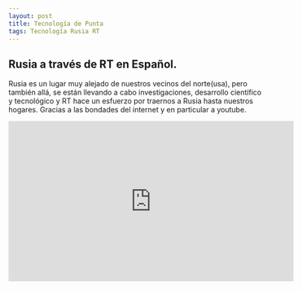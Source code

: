 ```yaml
---
layout: post
title: Tecnología de Punta
tags: Tecnología Rusia RT
---
```


Rusia a través de RT en Español.
-----
Rusia es un lugar muy alejado de nuestros vecinos del norte(usa), pero también allá, se están llevando a cabo investigaciones, desarrollo científico y tecnológico y RT hace un esfuerzo por traernos a Rusia hasta nuestros hogares. Gracias a las bondades del internet y en particular a youtube.

<iframe width="560" height="315" src="https://www.youtube.com/embed/o9TJv4GTlSs?list=PLAE7DBFAE547CC66D" frameborder="0" allowfullscreen></iframe>

